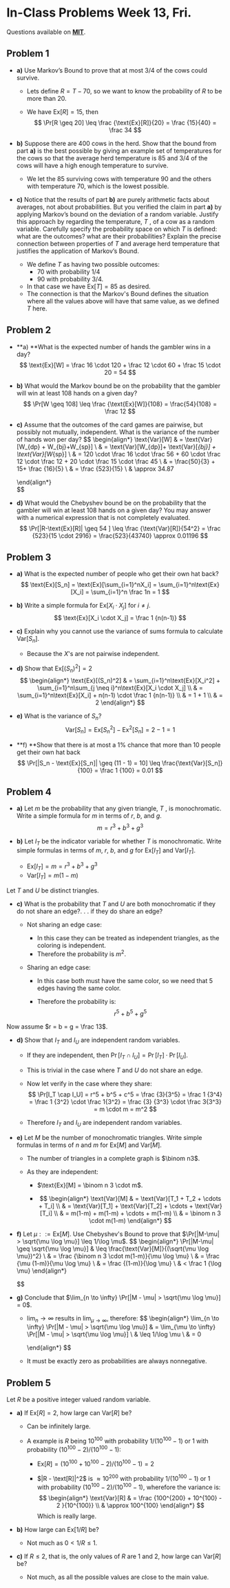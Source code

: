 # In-Class Problems Week 13, Fri.

Questions available on [**MIT**](https://openlearninglibrary.mit.edu/assets/courseware/v1/b9170e02e870aa02f242a70b66f0cf34/asset-v1:OCW+6.042J+2T2019+type@asset+block/MIT6_042JS15_cp33.pdf).

## Problem 1

* **a)** Use Markov’s Bound to prove that at most 3/4 of the cows could survive.

  * Lets define $R = T - 70$, so we want to know the probability of $R$ to be more than 20.

  * We have $\text{Ex}[R] = 15$, then
    $$
    \Pr[R \geq 20] \leq \frac {\text{Ex}[R]}{20} = \frac {15}{40} = \frac 34
    $$

* **b)**  Suppose there are 400 cows in the herd. Show that the bound from part **a)** is the best possible by giving an example set of temperatures for the cows so that the average herd temperature is 85 and 3/4 of the cows will have a high enough temperature to survive.

  * We let the 85 surviving cows with temperature 90 and the others with temperature 70, which is the lowest possible.

* **c)** Notice that the results of part **b)** are purely arithmetic facts about averages, not about probabilities. But you verified the claim in part **a)** by applying Markov’s bound on the deviation of a random variable. Justify this approach by regarding the temperature, $T$ , of a cow as a random variable. Carefully specify the probability space on which $T$ is defined: what are the outcomes? what are their probabilities? Explain the precise connection between properties of $T$ and average herd temperature that justifies the application of Markov’s Bound.

  * We define $T$ as having two possible outcomes:
    * 70 with probability 1/4
    * 90 with probability 3/4.
  * In that case we have $\text{Ex}[T]=85$ as desired.
  * The connection is that the Markov's Bound defines the situation where all the values above will have that same value, as we defined $T$ here.

## Problem 2

* **a) **What is the expected number of hands the gambler wins in a day?
  $$
  \text{Ex}[W] = \frac 16 \cdot 120 + \frac 12 \cdot 60 + \frac 15 \cdot 20 = 54
  $$

* **b)** What would the Markov bound be on the probability that the gambler will win at least 108 hands on a given day?
  $$
  \Pr[W \geq 108] \leq \frac {\text{Ex}[W]}{108} = \frac{54}{108} = \frac 12
  $$

* **c)**  Assume that the outcomes of the card games are pairwise, but possibly not mutually, independent. What is the variance of the number of hands won per day?
  $$
  \begin{align*}
  	\text{Var}[W] & = \text{Var}[W_{dp} + W_{bj}+W_{sp}] \\
  	              & = \text{Var}[W_{dp}]+ \text{Var}[_{bj}] + \text{Var}[W_{sp}] \\
  	              & = 120 \cdot \frac 16 \cdot \frac 56 + 60 \cdot \frac 12 \cdot \frac 12 + 20 \cdot \frac 15 \cdot \frac 45 \\
                    & = \frac{50}{3} + 15+ \frac {16}{5} \\
                    & = \frac {523}{15} \\
                    & \approx 34.87
                    
  \end{align*}	
  $$
  
* **d)** What would the Chebyshev bound be on the probability that the gambler will win at least 108 hands on a given day? You may answer with a numerical expression that is not completely evaluated.
  $$
  \Pr[|R-\text{Ex}[R]| \geq 54 ] \leq \frac {\text{Var}[R]}{54^2} = \frac {523}{15 \cdot 2916} = \frac{523}{43740} \approx 0.01196
  $$
  

## Problem 3

* **a)** What is the expected number of people who get their own hat back?
  $$
  \text{Ex}[S_n] = \text{Ex}[\sum_{i=1}^nX_i] = \sum_{i=1}^n\text{Ex}[X_i] = \sum_{i=1}^n \frac 1n = 1
  $$

* **b)** Write a simple formula for $\text{Ex}[X_i \cdot X_j]$ for $i \neq j$.
  $$
  \text{Ex}[X_i \cdot X_j] = \frac 1 {n(n-1)}
  $$

* **c)** Explain why you cannot use the variance of sums formula to calculate $\text{Var}[S_n]$.

  * Because the $X$'s are not pairwise independent.

* **d)** Show that $\text{Ex}[(S_n)^2]=2$
  $$
  \begin{align*}
  \text{Ex}[(S_n)^2] & = \sum_{i=1}^n\text{Ex}[X_i^2] + \sum_{i=1}^n\sum_{j \neq i}^n\text{Ex}[X_i \cdot X_j] \\
                     & = \sum_{i=1}^n\text{Ex}[X_i] + n(n-1) \cdot \frac 1 {n(n-1)} \\
                     & = 1 + 1 \\
                     & = 2
  \end{align*}
  $$
  
* **e)** What is the variance of $S_n$? 
  $$
  \text{Var}[S_n] = \text{Ex}[S_n^2] - \text{Ex}^2[S_n] = 2 - 1 = 1
  $$
  
* **f) **Show that there is at most a 1% chance that more than 10 people get their own hat back
  $$
  \Pr[|S_n - \text{Ex}[S_n]| \geq (11 - 1) = 10] \leq \frac{\text{Var}[S_n]}{100} = \frac 1 {100} = 0.01
  $$
  

## Problem 4

* **a)** Let $m$ be the probability that any given triangle, $T$ , is monochromatic. Write a simple formula for $m$ in terms of $r$, $b$, and $g$.
  $$
  m = r^3 + b^3 + g^3
  $$

* **b)** Let $I_T$  be the indicator variable for whether $T$ is monochromatic. Write simple formulas in terms of  $m$, $r$, $b$, and $g$ for $\text{Ex}[I_T]$ and $\text{Var}[I_T]$.

  * $\text{Ex}[I_T] = m = r^3 + b^3 + g^3$
  * $\text{Var}[I_T] = m(1-m)$

Let $T$ and $U$ be distinct triangles.

* **c)** What is the probability that $T$ and $U$ are both monochromatic if they do not share an edge?. . . if they do share an edge? 

  * Not sharing an edge case:

    * In this case they can be treated as independent triangles, as the coloring is independent.
    * Therefore the probability is $m^2$.

  * Sharing an edge case:

    * In this case both must have the same color, so we need that 5 edges having the same color.

    * Therefore the probability is:
      $$
      r^5 + b^5 + g^5
      $$
      

Now assume $r = b = g = \frac 13$.

* **d)** Show that $I_T$ and $I_U$ are independent random variables. 

  * If they are independent, then $\Pr[I_T \cap I_U] = \Pr[I_T] \cdot \Pr[I_U]$.

  * This is trivial in the case where $T$ and $U$ do not share an edge.

  * Now let verify in the case where they share:
    $$
    \Pr[I_T \cap I_U] = r^5 + b^5 + c^5 = \frac {3}{3^5} = \frac 1 {3^4} = \frac 1 {3^2} \cdot \frac 1{3^2} = \frac {3} {3^3} \cdot \frac 3{3^3} = m \cdot m = m^2
    $$

  * Therefore $I_T$ and $I_U$ are independent random variables.

* **e)** Let $M$ be the number of monochromatic triangles. Write simple formulas in terms of $n$ and $m$ for $\text{Ex}[M]$ and $\text{Var}[M]$.

  * The number of triangles in a complete graph is $\binom n3$.

  * As they are independent:

    * $\text{Ex}[M] = \binom n 3 \cdot m$.

    * $$
      \begin{align*}
      	\text{Var}[M] & = \text{Var}[T_1 + T_2 + \cdots + T_i] \\
      	              & = \text{Var}[T_1] + \text{Var}[T_2] + \cdots + \text{Var}[T_i] \\
      	              & = m(1-m) + m(1-m) + \cdots + m(1-m) \\
      	              & = \binom n 3 \cdot m(1-m)
      \end{align*}
      $$

      

* **f)** Let $\mu ::= \text{Ex}[M]$. Use Chebyshev's Bound to prove that $\Pr[|M-\mu| > \sqrt{\mu \log \mu}] \leq 1/\log \mu$.
  $$
  \begin{align*}
  \Pr[|M-\mu| \geq \sqrt{\mu \log \mu}] & \leq \frac{\text{Var}[M]}{(\sqrt{\mu \log \mu})^2}  \\
  & = \frac {\binom n 3 \cdot m(1-m)}{\mu \log \mu} \\
  & = \frac {\mu (1-m)}{\mu \log \mu} \\
  & = \frac {(1-m)}{\log \mu} \\
  & < \frac 1 {\log \mu}
  \end{align*} 
  $$
  

* **g)** Conclude that $\lim_{n \to \infty} \Pr[|M - \mu| > \sqrt{\mu \log \mu}] = 0$.

  * $\lim_n \to \infty$ results in $\lim_{\mu \to \infty}$, therefore:
    $$
    \begin{align*}
    	\lim_{n \to \infty} \Pr[|M - \mu| > \sqrt{\mu \log \mu}] & = \lim_{\mu \to \infty} \Pr[|M - \mu| > \sqrt{\mu \log \mu}] \\
    	& \leq 1/\log \mu \\
    	& = 0
    	
    \end{align*}
    $$

  * It must be exactly zero as probabilities are always nonnegative.

## Problem 5

Let $R$ be a positive integer valued random variable.

* **a)** If $\text{Ex}[R] = 2$, how large can $\text{Var}[R]$ be?

  * Can be infinitely large.

  * A example is $R$ being $10^{100}$ with probability $1/(10^{100}-1)$ or 1 with probability $(10^{100}-2)/(10^{100}-1)$:

    * $\text{Ex}[R] = (10^{100} + 10^{100} -2 )/(10^{100}-1) = 2$

    * $|R - \text[R]|^2$ is $\approx 10^{200}$ with probability $1/(10^{100}-1)$ or 1 with probability $(10^{100}-2)/(10^{100}-1)$, wherefore the variance is:
      $$
      \begin{align*}
      \text{Var}[R] & = \frac {100^{200} + 10^{100} - 2 }{10^{100}} \\
                    & \approx 100^{100} 
      \end{align*}
      $$
      Which is really large.

* **b)** How large can $\text{Ex}[1/R]$ be?

  * Not much as $0 < 1/R \leq 1$.

* **c)** If $R \leq 2$, that is, the only values of $R$ are 1 and 2, how large can $\text{Var}[R]$ be?

  * Not much, as all the possible values are close to the main value.